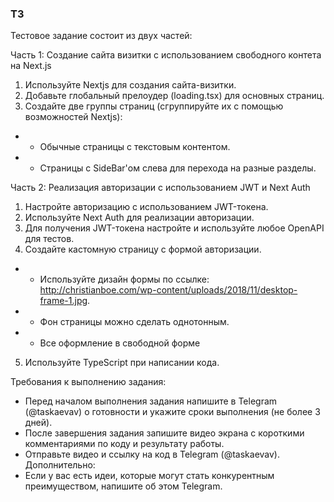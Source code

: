 ### ТЗ
Тестовое задание состоит из двух частей:

Часть 1: Создание сайта визитки с использованием свободного контета на Next.js

1. Используйте Nextjs для создания сайта-визитки.
2. Добавьте глобальный прелоудер (loading.tsx) для основных
страниц.
3. Создайте две группы страниц (сгруппируйте их с помощью возможностей
Nextjs):
 - - Обычные страницы с текстовым контентом.
 - - Страницы с SideBar'ом слева для перехода на разные разделы.

Часть 2: Реализация авторизации с использованием JWT и Next Auth
1. Настройте авторизацию с использованием JWT-токена.
2. Используйте Next Auth для реализации авторизации.
3. Для получения JWT-токена настройте и используйте
любое OpenAPI для тестов.
4. Создайте кастомную страницу с формой авторизации.
- - Используйте дизайн формы по ссылке: http://christianboe.com/wp-content/uploads/2018/11/desktop-frame-1.jpg.
- -  Фон страницы можно сделать однотонным.
- - Все оформление в свободной форме
5. Используйте TypeScript при написании кода.

Требования к выполнению задания:
- Перед началом выполнения задания напишите в Telegram (@taskaevav) о готовности и укажите
сроки выполнения (не более 3 дней).
- После завершения задания запишите видео экрана с короткими комментариями по коду и
результату работы.
- Отправьте видео и ссылку на код в Telegram (@taskaevav).
Дополнительно:
- Если у вас есть идеи, которые могут стать конкурентным преимуществом, напишите об этом Telegram.
